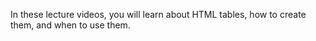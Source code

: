 In these lecture videos, you will learn about HTML tables, how to create them, and when to use them.
